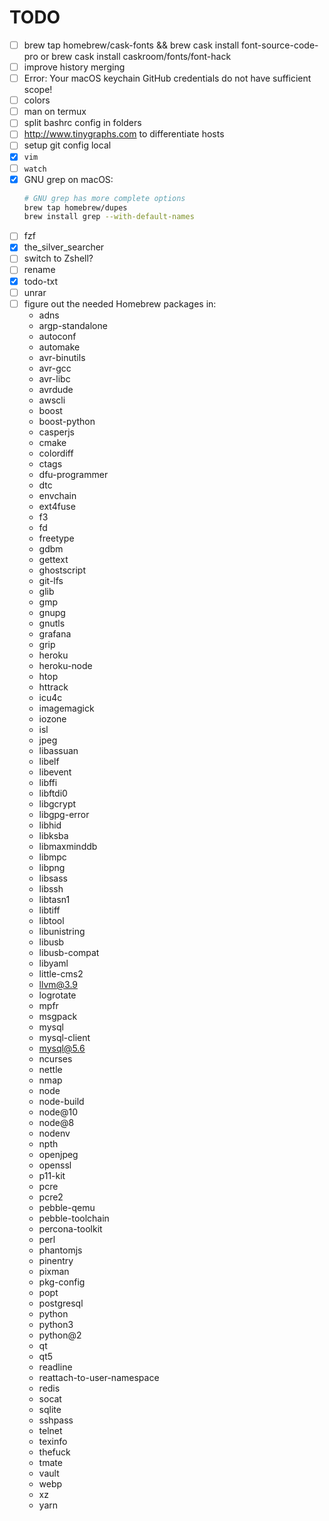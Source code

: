 # TODO

- [ ] brew tap homebrew/cask-fonts && brew cask install font-source-code-pro
      or brew cask install caskroom/fonts/font-hack
- [ ] improve history merging
- [ ] Error: Your macOS keychain GitHub credentials do not have sufficient scope!
- [ ] colors
- [ ] man on termux
- [ ] split bashrc config in folders
- [ ] http://www.tinygraphs.com to differentiate hosts
- [ ] setup git config local
- [x] `vim`
- [ ] `watch`
- [x] GNU grep on macOS:
  ```sh
  # GNU grep has more complete options
  brew tap homebrew/dupes
  brew install grep --with-default-names
  ```
- [ ] fzf
- [x] the_silver_searcher
- [ ] switch to Zshell?
- [ ] rename
- [x] todo-txt
- [ ] unrar
- [ ] figure out the needed Homebrew packages in:
  - adns
  - argp-standalone
  - autoconf
  - automake
  - avr-binutils
  - avr-gcc
  - avr-libc
  - avrdude
  - awscli
  - boost
  - boost-python
  - casperjs
  - cmake
  - colordiff
  - ctags
  - dfu-programmer
  - dtc
  - envchain
  - ext4fuse
  - f3
  - fd
  - freetype
  - gdbm
  - gettext
  - ghostscript
  - git-lfs
  - glib
  - gmp
  - gnupg
  - gnutls
  - grafana
  - grip
  - heroku
  - heroku-node
  - htop
  - httrack
  - icu4c
  - imagemagick
  - iozone
  - isl
  - jpeg
  - libassuan
  - libelf
  - libevent
  - libffi
  - libftdi0
  - libgcrypt
  - libgpg-error
  - libhid
  - libksba
  - libmaxminddb
  - libmpc
  - libpng
  - libsass
  - libssh
  - libtasn1
  - libtiff
  - libtool
  - libunistring
  - libusb
  - libusb-compat
  - libyaml
  - little-cms2
  - llvm@3.9
  - logrotate
  - mpfr
  - msgpack
  - mysql
  - mysql-client
  - mysql@5.6
  - ncurses
  - nettle
  - nmap
  - node
  - node-build
  - node@10
  - node@8
  - nodenv
  - npth
  - openjpeg
  - openssl
  - p11-kit
  - pcre
  - pcre2
  - pebble-qemu
  - pebble-toolchain
  - percona-toolkit
  - perl
  - phantomjs
  - pinentry
  - pixman
  - pkg-config
  - popt
  - postgresql
  - python
  - python3
  - python@2
  - qt
  - qt5
  - readline
  - reattach-to-user-namespace
  - redis
  - socat
  - sqlite
  - sshpass
  - telnet
  - texinfo
  - thefuck
  - tmate
  - vault
  - webp
  - xz
  - yarn
